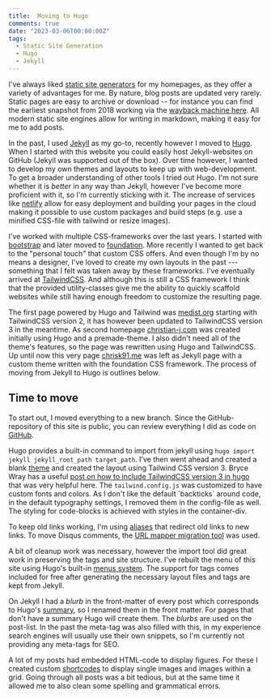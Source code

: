 ```yaml
---
title:  Moving to Hugo
comments: true
date: "2023-03-06T00:00:00Z"
tags:
  - Static Site Generation
  - Hugo
  - Jekyll
---
```

I've always liked [static site generators](https://en.wikipedia.org/wiki/Static_site_generator) for my homepages, as they offer a variety of advantages for me. By nature, blog posts are updated very rarely. Static pages are easy to archive or download -- for instance you can find the earliest snapshot from 2018 working via the [wayback machine here](https://web.archive.org/web/20180203100154/http://chrisk91.me/). All modern static site engines allow for writing in markdown, making it easy for me to add posts.

In the past, I used [Jekyll](https://jekyllrb.com/) as my go-to, recently however I moved to [Hugo](https://gohugo.io/). When I started with this website you could easily host Jekyll-websites on GitHub (Jekyll was supported out of the box). Over time however, I wanted to develop my own themes and layouts to keep up with web-development. To get a broader understanding of other tools I tried out Hugo. I'm not sure whether it is *better* in any way than Jekyll, however I've become more proficient with it, so I'm currently sticking with it. The increase of services like [netlify](https://www.netlify.com/) allow for easy deployment and building your pages in the cloud making it possible to use custom packages and build steps (e.g. use a minified CSS-file with tailwind or resize images).

I've worked with multiple CSS-frameworks over the last years. I started with [bootstrap](https://getbootstrap.com/) and later moved to [foundation](https://get.foundation/). More recently I wanted to get back to the "personal touch" that custom CSS offers. And even though I'm by no means a designer, I've loved to create my own layouts in the past --- something that I felt was taken away by these frameworks. I've eventually arrived at [TailwindCSS](https://tailwindcss.com/). And although this is still a CSS framework I think that the provided utility-classes give me the ability to quickly scaffold websites while still having enough freedom to customize the resulting page.

The first page powered by Hugo and Tailwind was [medist.org](https://medist.org) starting with TailwindCSS version 2, it has however been updated to TailwindCSS version 3 in the meantime. As second homepage [christian-j.com](https://christian-j.com) was created initially using Hugo and a premade-theme. I also didn't need all of the theme's features, so the page was rewritten using Hugo and TailwindCSS. Up until now this very page [chrisk91.me](https://chrisk91.me) was left as Jekyll page with a custom theme written with the foundation CSS framework. The process of moving from Jekyll to Hugo is outlines below.

## Time to move

To start out, I moved everything to a new branch. Since the GitHub-repository of this site is public, you can review everything I did as code on [GitHub](https://github.com/ChrisK91/chrisk91.github.io/tree/tailwind-theme).

Hugo provides a built-in command to import from jekyll using `hugo import jekyll jekyll_root_path target_path`. I've then went ahead and created a blank [theme](https://gohugo.io/commands/hugo_new_theme/) and created the layout using Tailwind CSS version 3. Bryce Wray has a useful [post on how to include TailwindCSS version 3 in hugo](https://www.brycewray.com/posts/2022/03/making-tailwind-jit-work-hugo-version-3-edition/) that was very helpful here. The `tailwind.config.js` was customized to have custom fonts and colors. As I don't like the default \`backticks\` around code, in the default typography settings, I removed them in the config-file as well. The styling for code-blocks is achieved with styles in the container-div.

To keep old links working, I'm using [aliases](https://gohugo.io/content-management/urls/#aliases) that redirect old links to new links. To move Disqus comments, the [URL mapper migration tool](https://help.disqus.com/en/articles/1717129-url-mapper) was used.

A bit of cleanup work was necessary, however the import tool did great work in preserving the tags and site structure. I've rebuilt the menu of this site using Hugo's built-in [menus system](https://gohugo.io/content-management/menus/). The support for tags comes included for free after generating the necessary layout files and tags are kept from Jekyll.

On Jekyll I had a *blurb* in the front-matter of every post which corresponds to Hugo's [summary](https://gohugo.io/content-management/summaries/), so I renamed them in the front matter. For pages that don't have a summary Hugo will create them. The *blurbs* are used on the post-list. In the past the meta-tag was also filled with this, in my experience search engines will usually use their own snippets, so I'm currently not providing any meta-tags for SEO.

A lot of my posts had embedded HTML-code to display figures. For these I created custom [shortcodes](https://gohugo.io/content-management/shortcodes/) to display single images and images within a grid. Going through all posts was a bit tedious, but at the same time it allowed me to also clean some spelling and grammatical errors.